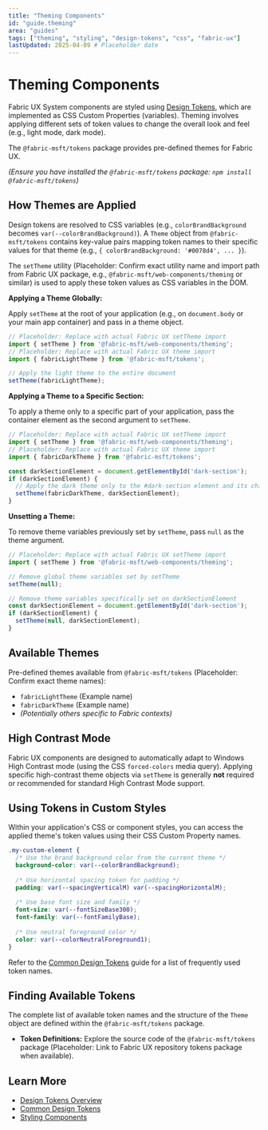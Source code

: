 ```yaml
---
title: "Theming Components"
id: "guide.theming"
area: "guides"
tags: ["theming", "styling", "design-tokens", "css", "fabric-ux"]
lastUpdated: 2025-04-09 # Placeholder date
---
```


# Theming Components

<!-- BEGIN-SECTION: Overview -->
Fabric UX System components are styled using [Design Tokens](/concepts/design-tokens), which are implemented as CSS Custom Properties (variables). Theming involves applying different sets of token values to change the overall look and feel (e.g., light mode, dark mode).

The `@fabric-msft/tokens` package provides pre-defined themes for Fabric UX.

*(Ensure you have installed the `@fabric-msft/tokens` package: `npm install @fabric-msft/tokens`)*
<!-- END-SECTION: Overview -->

## How Themes are Applied

<!-- BEGIN-SECTION: How Themes are Applied -->
Design tokens are resolved to CSS variables (e.g., `colorBrandBackground` becomes `var(--colorBrandBackground)`). A `Theme` object from `@fabric-msft/tokens` contains key-value pairs mapping token names to their specific values for that theme (e.g., `{ colorBrandBackground: '#0078d4', ... }`).

The `setTheme` utility (Placeholder: Confirm exact utility name and import path from Fabric UX package, e.g., `@fabric-msft/web-components/theming` or similar) is used to apply these token values as CSS variables in the DOM.

**Applying a Theme Globally:**

Apply `setTheme` at the root of your application (e.g., on `document.body` or your main app container) and pass in a theme object.

```javascript
// Placeholder: Replace with actual Fabric UX setTheme import
import { setTheme } from '@fabric-msft/web-components/theming'; 
// Placeholder: Replace with actual Fabric UX theme import
import { fabricLightTheme } from '@fabric-msft/tokens';

// Apply the light theme to the entire document
setTheme(fabricLightTheme);
```

**Applying a Theme to a Specific Section:**

To apply a theme only to a specific part of your application, pass the container element as the second argument to `setTheme`.

```javascript
// Placeholder: Replace with actual Fabric UX setTheme import
import { setTheme } from '@fabric-msft/web-components/theming';
// Placeholder: Replace with actual Fabric UX theme import
import { fabricDarkTheme } from '@fabric-msft/tokens';

const darkSectionElement = document.getElementById('dark-section');
if (darkSectionElement) {
  // Apply the dark theme only to the #dark-section element and its children
  setTheme(fabricDarkTheme, darkSectionElement);
}
```

**Unsetting a Theme:**

To remove theme variables previously set by `setTheme`, pass `null` as the theme argument.

```javascript
// Placeholder: Replace with actual Fabric UX setTheme import
import { setTheme } from '@fabric-msft/web-components/theming';

// Remove global theme variables set by setTheme
setTheme(null);

// Remove theme variables specifically set on darkSectionElement
const darkSectionElement = document.getElementById('dark-section');
if (darkSectionElement) {
  setTheme(null, darkSectionElement);
}
```
<!-- END-SECTION: How Themes are Applied -->

## Available Themes

<!-- BEGIN-SECTION: Available Themes -->
Pre-defined themes available from `@fabric-msft/tokens` (Placeholder: Confirm exact theme names):

- `fabricLightTheme` (Example name)
- `fabricDarkTheme` (Example name)
- *(Potentially others specific to Fabric contexts)*
<!-- END-SECTION: Available Themes -->

## High Contrast Mode

<!-- BEGIN-SECTION: High Contrast Mode -->
Fabric UX components are designed to automatically adapt to Windows High Contrast mode (using the CSS `forced-colors` media query). Applying specific high-contrast theme objects via `setTheme` is generally **not** required or recommended for standard High Contrast Mode support.
<!-- END-SECTION: High Contrast Mode -->

## Using Tokens in Custom Styles

<!-- BEGIN-SECTION: Using Tokens in Custom Styles -->
Within your application's CSS or component styles, you can access the applied theme's token values using their CSS Custom Property names.

```css
.my-custom-element {
  /* Use the brand background color from the current theme */
  background-color: var(--colorBrandBackground);
  
  /* Use horizontal spacing token for padding */
  padding: var(--spacingVerticalM) var(--spacingHorizontalM);
  
  /* Use base font size and family */
  font-size: var(--fontSizeBase300);
  font-family: var(--fontFamilyBase);
  
  /* Use neutral foreground color */
  color: var(--colorNeutralForeground1);
}
```

Refer to the [Common Design Tokens](/concepts/common-tokens) guide for a list of frequently used token names.
<!-- END-SECTION: Using Tokens in Custom Styles -->

## Finding Available Tokens

<!-- BEGIN-SECTION: Finding Available Tokens -->
The complete list of available token names and the structure of the `Theme` object are defined within the `@fabric-msft/tokens` package.

- **Token Definitions:** Explore the source code of the `@fabric-msft/tokens` package (Placeholder: Link to Fabric UX repository tokens package when available).
<!-- END-SECTION: Finding Available Tokens -->

## Learn More

<!-- BEGIN-SECTION: Learn More -->
- [Design Tokens Overview](/concepts/design-tokens)
- [Common Design Tokens](/concepts/common-tokens)
- [Styling Components](/guides/styling-components)
<!-- END-SECTION: Learn More -->
